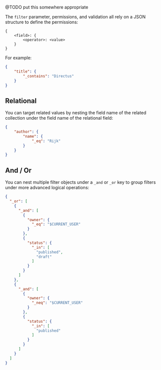 @TODO put this somewhere appropriate

The `filter` parameter, permissions, and validation all rely on a JSON structure to define the permissions:

```
{
	<field>: {
		<operator>: <value>
	}
}
```

For example:

```json
{
	"title": {
		"_contains": "Directus"
	}
}
```

## Relational

You can target related values by nesting the field name of the related collection under the field name
of the relational field:

```json
{
	"author": {
		"name": {
			"_eq": "Rijk"
		}
	}
}
```

## And / Or

You can nest multiple filter objects under a `_and` or `_or` key to group filters under more advanced
logical operations:

```json
{
  "_or": [
    {
      "_and": [
        {
          "owner": {
            "_eq": "$CURRENT_USER"
          }
        },
        {
          "status": {
            "_in": [
              "published",
              "draft"
            ]
          }
        }
      ]
    },
    {
      "_and": [
        {
          "owner": {
            "_neq": "$CURRENT_USER"
          }
        },
        {
          "status": {
            "_in": [
              "published"
            ]
          }
        }
      ]
    }
  ]
}
```
